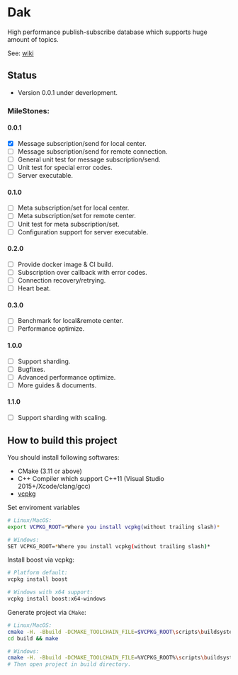 # Dak

High performance publish-subscribe database which supports huge amount of topics.

See: [wiki](https://github.com/tdzl2003/dak/wiki)

## Status

* Version 0.0.1 under deverlopment.

### MileStones:

#### 0.0.1

* [x] Message subscription/send for local center.
* [ ] Message subscription/send for remote connection.
* [ ] General unit test for message subscription/send.
* [ ] Unit test for special error codes.
* [ ] Server executable.

#### 0.1.0

* [ ] Meta subscription/set for local center.
* [ ] Meta subscription/set for remote center.
* [ ] Unit test for meta subscription/set.
* [ ] Configuration support for server executable.

#### 0.2.0

* [ ] Provide docker image & CI build.
* [ ] Subscription over callback with error codes.
* [ ] Connection recovery/retrying.
* [ ] Heart beat.

#### 0.3.0

* [ ] Benchmark for local&remote center.
* [ ] Performance optimize.

#### 1.0.0

* [ ] Support sharding.
* [ ] Bugfixes.
* [ ] Advanced performance optimize.
* [ ] More guides & documents.

#### 1.1.0

* [ ] Support sharding with scaling.

## How to build this project

You should install following softwares:

* CMake (3.11 or above)
* C++ Compiler which support C++11 (Visual Studio 2015+/Xcode/clang/gcc)
* [vcpkg](https://github.com/Microsoft/vcpkg)

Set enviroment variables

```bash
# Linux/MacOS:
export VCPKG_ROOT=*Where you install vcpkg(without trailing slash)*

# Windows:
SET VCPKG_ROOT=*Where you install vcpkg(without trailing slash)*
```

Install boost via vcpkg:

```bash
# Platform default:
vcpkg install boost

# Windows with x64 support:
vcpkg install boost:x64-windows
```

Generate project via `CMake`:

```bash
# Linux/MacOS:
cmake -H. -Bbuild -DCMAKE_TOOLCHAIN_FILE=$VCPKG_ROOT\scripts\buildsystems\vcpkg.cmake
cd build && make

# Windows:
cmake -H. -Bbuild -DCMAKE_TOOLCHAIN_FILE=%VCPKG_ROOT%\scripts\buildsystems\vcpkg.cmake
# Then open project in build directory.
```
